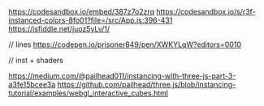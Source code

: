 https://codesandbox.io/embed/387z7o2zrq
https://codesandbox.io/s/r3f-instanced-colors-8fo01?file=/src/App.js:396-431
https://jsfiddle.net/juoz5yLv/1/


// lines
https://codepen.io/prisoner849/pen/XWKYLqW?editors=0010


// inst + shaders

https://medium.com/@pailhead011/instancing-with-three-js-part-3-a3fe15bcee3a
https://github.com/pailhead/three.js/blob/instancing-tutorial/examples/webgl_interactive_cubes.html
